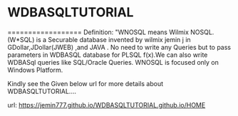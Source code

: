 # WDBASQLTUTORIAL
==================
Definition: "WNOSQL means Wilmix NOSQL.(W*SQL) is a Securable database invented by wilmix jemin j in GDollar,JDollar(JWEB) ,and JAVA . No need to write any Queries but to pass parameters in WDBASQL database for PLSQL f(x).We can also write WDBASql queries like SQL/Oracle Queries. WNOSQL is focused only on Windows Platform.


Kindly see the Given below url for more details about WDBASQLTUTORIAL....

url: https://jemin777.github.io/WDBASQLTUTORIAL.github.io/HOME
